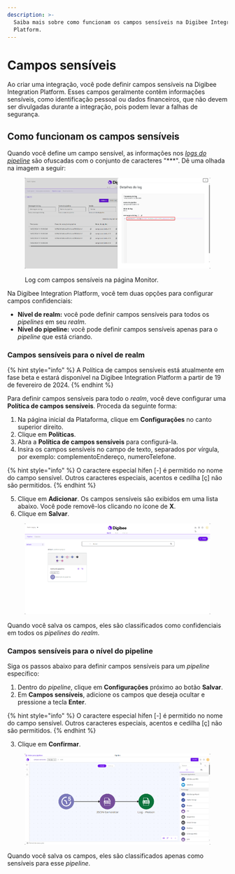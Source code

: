 ```yaml
---
description: >-
  Saiba mais sobre como funcionam os campos sensíveis na Digibee Integration
  Platform.
---
```


# Campos sensíveis

Ao criar uma integração, você pode definir campos sensíveis na Digibee Integration Platform. Esses campos geralmente contêm informações sensíveis, como identificação pessoal ou dados financeiros, que não devem ser divulgadas durante a integração, pois podem levar a falhas de segurança.

## Como funcionam os campos sensíveis

Quando você define um campo sensível, as informações nos [_logs do pipeline_](https://docs.digibee.com/documentation/v/pt-br/monitor/pipeline-logs) são ofuscadas com o conjunto de caracteres "\*\*\*". Dê uma olhada na imagem a seguir:

<figure><img src="../../.gitbook/assets/campos-sensiveis-log.png" alt="Detalhes de um log que contém informações sensíveis."><figcaption><p>Log com campos sensíveis na página Monitor.</p></figcaption></figure>

Na Digibee Integration Platform, você tem duas opções para configurar campos confidenciais:

* **Nível de realm:** você pode definir campos sensíveis para todos os _pipelines_ em seu _realm_.
* **Nível do pipeline:** você pode definir campos sensíveis apenas para o _pipeline_ que está criando.

### Campos sensíveis para o nível de realm

{% hint style="info" %}
A Política de campos sensíveis está atualmente em fase beta e estará disponível na Digibee Integration Platform a partir de 19 de fevereiro de 2024.&#x20;
{% endhint %}

Para definir campos sensíveis para todo o _realm_, você deve configurar uma **Política de campos sensíveis**. Proceda da seguinte forma:

1. Na página inicial da Plataforma, clique em **Configurações** no canto superior direito.
2. Clique em **Políticas**.
3. Abra a **Política de campos sensíveis** para configurá-la.
4. Insira os campos sensíveis no campo de texto, separados por vírgula, por exemplo: complementoEndereço, numeroTelefone.

{% hint style="info" %}
O caractere especial hífen \[-] é permitido no nome do campo sensível. Outros caracteres especiais, acentos e cedilha \[ç] não são permitidos.
{% endhint %}

5. Clique em **Adicionar**. Os campos sensíveis são exibidos em uma lista abaixo. Você pode removê-los clicando no ícone de **X**.
6. Clique em **Salvar**.

<figure><img src="../../.gitbook/assets/campos-sensiveis-politica (3).gif" alt="Campos sensíveis adicionados à Política de campos sensíveis."><figcaption></figcaption></figure>

Quando você salva os campos, eles são classificados como confidenciais em todos os _pipelines_ do _realm_.

### Campos sensíveis para o nível do pipeline

Siga os passos abaixo para definir campos sensíveis para um _pipeline_ específico:

1. Dentro do _pipeline_, clique em **Configurações** próximo ao botão **Salvar**.
2. Em **Campos sensíveis**, adicione os campos que deseja ocultar e pressione a tecla **Enter**.

{% hint style="info" %}
O caractere especial hífen \[-] é permitido no nome do campo sensível. Outros caracteres especiais, acentos e cedilha \[ç] não são permitidos.
{% endhint %}

3. Clique em **Confirmar**.

<figure><img src="../../.gitbook/assets/campos-sensiveis-pipeline.gif" alt="Campos sensíveis adicionados ao pipeline."><figcaption></figcaption></figure>

Quando você salva os campos, eles são classificados apenas como sensíveis para esse _pipeline_.
